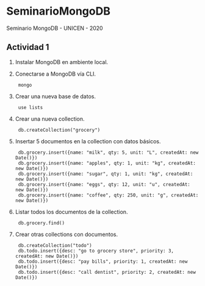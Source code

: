 # SeminarioMongoDB

Seminario MongoDB - UNICEN - 2020

## Actividad 1

1. Instalar MongoDB en ambiente local.
2. Conectarse a MongoDB vía CLI.

        mongo

3. Crear una nueva base de datos.

        use lists

4. Crear una nueva collection.

        db.createCollection("grocery")

5. Insertar 5 documentos en la collection con datos básicos.

        db.grocery.insert({name: "milk", qty: 5, unit: "L", createdAt: new Date()})
        db.grocery.insert({name: "apples", qty: 1, unit: "kg", createdAt: new Date()})
        db.grocery.insert({name: "sugar", qty: 1, unit: "kg", createdAt: new Date()})
        db.grocery.insert({name: "eggs", qty: 12, unit: "u", createdAt: new Date()})
        db.grocery.insert({name: "coffee", qty: 250, unit: "g", createdAt: new Date()})

6. Listar todos los documentos de la collection.

        db.grocery.find()

7. Crear otras collections con documentos.

        db.createCollection("todo")
        db.todo.insert({desc: "go to grocery store", priority: 3, createdAt: new Date()})
        db.todo.insert({desc: "pay bills", priority: 1, createdAt: new Date()})
        db.todo.insert({desc: "call dentist", priority: 2, createdAt: new Date()})
